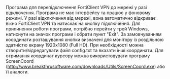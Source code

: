 Програма для перепідключення FortiClient VPN до мережі у разі відключення.
Програма не має інтерфейсу та працює у фоновому режимі. У разі відключення від мережі, вона автоматично відкриває вікно FortiClient VPN та натискає на кнопку підключення. Для припинення роботи програми, потрібно перейти у трей Windows, натиснути на значок програми і обрати пункт "Exit".
За замовчуванням координати розташування кнопки визначені для монітору із роздільною здатністю екрану 1920х1080 (Full HD). При необхідності можна створити/відредагувати файл config.txt та вказати інші координати. Для отримання координат курсору можна використовувати програму ScreenCoord (http://www.breakthrusoftware.com/downloads/Utils/ScreenCoord.exe) або її аналоги.

